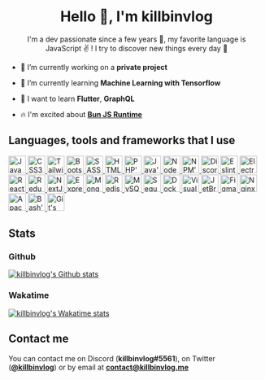 <h1 align="center">Hello 👋, I'm killbinvlog</h1>
<p align="center">I'm a dev passionate since a few years 🤑, my favorite language is JavaScript ✌️ ! I try to discover new things every day 🤩</p>

- 🔭 I’m currently working on a **private project**

- 🌱 I’m currently learning **Machine Learning with Tensorflow**

- 🤩 I want to learn **Flutter**, **GraphQL**

- 🔥 I'm excited about [**Bun JS Runtime**](https://bun.sh)

<h2>Languages, tools and frameworks that I use</h2>
<a href="https://developer.mozilla.org/fr/docs/Web/JavaScript">
	<img src="https://cdn.jsdelivr.net/gh/devicons/devicon/icons/javascript/javascript-original.svg" width="34" alt="JavaScript's original logo">
</a>
<a href="https://developer.mozilla.org/fr/docs/Web/CSS">
	<img src="https://cdn.jsdelivr.net/gh/devicons/devicon/icons/css3/css3-original.svg" width="34" alt="CSS3's original logo">
</a>
<a href="https://tailwindcss.com">
	<img src="https://cdn.jsdelivr.net/gh/devicons/devicon/icons/tailwindcss/tailwindcss-plain.svg" width="34" alt="TailwindCSS's plain logo">
</a>
<a href="https://getbootstrap.com">
	<img src="https://cdn.jsdelivr.net/gh/devicons/devicon/icons/bootstrap/bootstrap-original.svg" width="34" alt="Bootstrap's original logo">
</a>
<a href="https://sass-lang.com">
	<img src="https://cdn.jsdelivr.net/gh/devicons/devicon/icons/sass/sass-original.svg" width="34" alt="SASS's original logo">
</a>
<a href="https://developer.mozilla.org/fr/docs/Web/HTML">
	<img src="https://cdn.jsdelivr.net/gh/devicons/devicon/icons/html5/html5-original.svg" width="34" alt="HTML5's original logo">
</a>
<a href="https://www.php.net">
	<img src="https://cdn.jsdelivr.net/gh/devicons/devicon/icons/php/php-original.svg" width="34" alt="PHP's original logo">
</a>
<a href="https://www.java.com">
	<img src="https://cdn.jsdelivr.net/gh/devicons/devicon/icons/java/java-original.svg" width="34" alt="Java's original logo">
</a>
<a href="https://www.nodejs.org">
	<img src="https://cdn.jsdelivr.net/gh/devicons/devicon/icons/nodejs/nodejs-original.svg" width="34" alt="NodeJS's original logo">
</a>
<a href="https://www.npmjs.com">
	<img src="https://cdn.jsdelivr.net/gh/devicons/devicon/icons/npm/npm-original-wordmark.svg" width="34" alt="NPM's original wordmark logo">
</a>
<a href="https://discord.js.org">
	<img src="https://cdn.jsdelivr.net/gh/devicons/devicon/icons/discordjs/discordjs-original.svg" width="34" alt="DiscordJS's original logo">
</a>
<a href="https://eslint.org">
	<img src="https://cdn.jsdelivr.net/gh/devicons/devicon/icons/eslint/eslint-original.svg" width="34" alt="Eslint's original logo">
</a>
<a href="https://www.electronjs.org">
	<img src="https://cdn.jsdelivr.net/gh/devicons/devicon/icons/electron/electron-original.svg" width="34" alt="Electron's original logo">
</a>
<a href="https://reactjs.org">
	<img src="https://cdn.jsdelivr.net/gh/devicons/devicon/icons/react/react-original.svg" width="34" alt="React's original logo">
</a>
<a href="https://redux.js.org">
	<img src="https://cdn.jsdelivr.net/gh/devicons/devicon/icons/redux/redux-original.svg" width="34" alt="Redux's original logo">
</a>
<a href="https://nextjs.org">
	<img src="https://cdn.jsdelivr.net/gh/devicons/devicon/icons/nextjs/nextjs-original.svg" width="34" alt="NextJS's original logo">
</a>
<a href="https://expressjs.com">
	<img src="https://cdn.jsdelivr.net/gh/devicons/devicon/icons/express/express-original.svg" width="34" alt="ExpressJS's original logo">
</a>
<a href="https://www.mongodb.com">
	<img src="https://cdn.jsdelivr.net/gh/devicons/devicon/icons/mongodb/mongodb-original.svg" width="34" alt="MongoDB's original logo">
</a>
<a href="https://redis.io">
	<img src="https://cdn.jsdelivr.net/gh/devicons/devicon/icons/redis/redis-original.svg" width="34" alt="Redis's original logo">
</a>
<a href="https://www.mysql.com">
	<img src="https://cdn.jsdelivr.net/gh/devicons/devicon/icons/mysql/mysql-original.svg" width="34" alt="MySQL's original logo">
</a>
<a href="https://sequelize.org">
	<img src="https://cdn.jsdelivr.net/gh/devicons/devicon/icons/sequelize/sequelize-original.svg" width="34" alt="Sequelize's original logo">
</a>
<a href="https://www.docker.com">
	<img src="https://cdn.jsdelivr.net/gh/devicons/devicon/icons/docker/docker-original.svg" width="34" alt="Docker's original logo">
</a>
<a href="https://code.visualstudio.com">
	<img src="https://cdn.jsdelivr.net/gh/devicons/devicon/icons/vscode/vscode-original.svg" width="34" alt="Visual Studio Code's original logo">
</a>
<a href="https://www.jetbrains.com">
	<img src="https://cdn.jsdelivr.net/gh/devicons/devicon/icons/jetbrains/jetbrains-original.svg" width="34" alt="JetBrains's original logo">
</a>
<a href="https://www.figma.com">
	<img src="https://cdn.jsdelivr.net/gh/devicons/devicon/icons/figma/figma-original.svg" width="34" alt="Figma's original logo">
</a>
<a href="https://www.nginx.com">
	<img src="https://cdn.jsdelivr.net/gh/devicons/devicon/icons/nginx/nginx-original.svg" width="34" alt="Nginx's original logo">
</a>
<a href="https://httpd.apache.org">
	<img src="https://cdn.jsdelivr.net/gh/devicons/devicon/icons/apache/apache-original.svg" width="34" alt="Apache's original logo">
</a>
<a href="https://www.gnu.org/software/bash">
	<img src="https://cdn.jsdelivr.net/gh/devicons/devicon/icons/bash/bash-original.svg" width="34" alt="Bash's original logo">
</a>
<a href="https://git-scm.com">
	<img src="https://cdn.jsdelivr.net/gh/devicons/devicon/icons/git/git-original.svg" width="34" alt="Git's original logo">
</a>
<h2>Stats</h2>
<h3>Github</h3>
<a href="https://www.github.com/killbinvlog">
  <img src="https://github-readme-stats.vercel.app/api?username=killbinvlog&count_private=true&theme=dark" alt="killbinvlog's Github stats" />
</a>
<h3>Wakatime</h3>
<a href="https://www.wakatime.com/@killbinvlog">
  <img src="https://github-readme-stats.vercel.app/api/wakatime?username=killbinvlog&layout=compact&theme=dark" alt="killbinvlog's Wakatime stats" />
</a>
<h2>Contact me</h2>
<p>You can contact me on Discord (<strong>killbinvlog#5561</strong>), on Twitter (<a href="https://twitter.com/killbinvlog"><strong>@killbinvlog</strong></a>) or by email at <a href="mailto:contact@killbinvlog.me"><strong>contact@killbinvlog.me</strong></a></p>
